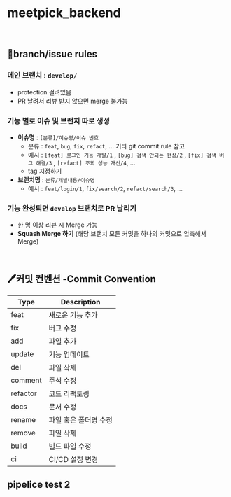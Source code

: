 # meetpick_backend
<br/>

## 📃branch/issue rules

### 메인 브랜치 : `develop/`

- protection 걸려있음
- PR 날려서 리뷰 받지 않으면 merge 불가능

### 기능 별로 이슈 및 브랜치 따로 생성

- **이슈명** : `[분류]/이슈명/이슈 번호`
    - 분류 : `feat`, `bug`, `fix`, `refact`, … 기타 git commit rule 참고
    - 예시 :
    `[feat] 로그인 기능 개발/1` , `[bug] 검색 안되는 현상/2` , `[fix] 검색 버그 해결/3` , `[refact] 조회 성능 개선/4`, …
    - tag 지정하기
- **브랜치명** : `분류/개발내용/이슈명`
    - 예시 :
    `feat/login/1`, `fix/search/2`, `refact/search/3`, …

### 기능 완성되면 **`develop` 브랜치로 PR** 날리기

- 한 명 이상 리뷰 시 Merge 가능
- **Squash Merge 하기** (해당 브랜치 모든 커밋을 하나의 커밋으로 압축해서 Merge)

<br/>


## 🖊️커밋 컨벤션 -Commit Convention


| Type | Description |
|------|-------------|
| feat | 새로운 기능 추가 |
| fix | 버그 수정 |
| add | 파일 추가 |
| update | 기능 업데이트 |
| del | 파일 삭제 |
| comment | 주석 수정|
| refactor | 코드 리팩토링 |
| docs | 문서 수정 |
| rename | 파일 혹은 폴더명 수정 |
| remove | 파일 삭제 |
| build | 빌드 파일 수정 |
| ci | CI/CD 설정 변경 |

## pipelice test 2

